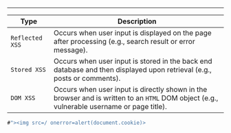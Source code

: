___

|Type|Description|
|---|---|
|`Reflected XSS`|Occurs when user input is displayed on the page after processing (e.g., search result or error message).|
|`Stored XSS`|Occurs when user input is stored in the back end database and then displayed upon retrieval (e.g., posts or comments).|
|`DOM XSS`|Occurs when user input is directly shown in the browser and is written to an `HTML` DOM object (e.g., vulnerable username or page title).|

```js
#"><img src=/ onerror=alert(document.cookie)>
```



